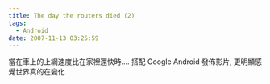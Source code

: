 ```yaml
---
title: The day the routers died (2)
tags:
  - Android
date: 2007-11-13 03:25:59
---
```


當在車上的上網速度比在家裡還快時....
搭配 Google Android 發佈影片, 更明顯感覺世界真的在變化

<object width="425" height="355"><param name="movie" value="http://www.youtube.com/v/1FJHYqE0RDg&rel=1&border=0"></param><param name="wmode" value="transparent"></param><embed src="http://www.youtube.com/v/1FJHYqE0RDg&rel=1&border=0" type="application/x-shockwave-flash" wmode="transparent" width="425" height="355"></embed></object>